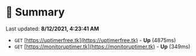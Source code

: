 # 📖 Summary
Last updated: **8/12/2021, 4:23:41 AM**

- `GET` [https://uptimerfree.tk](https://uptimerfree.tk) - **Up** (4875ms)
- `GET` [https://monitoruptimer.tk](https://monitoruptimer.tk) - **Up** (349ms)
